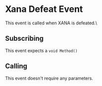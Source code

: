 # Xana Defeat Event

This event is called when XANA is defeated.\


## Subscribing

This event expects a `void Method()`

## Calling

This event doesn't require any parameters.
